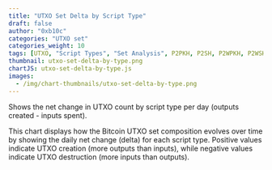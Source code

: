 ```yaml
---
title: "UTXO Set Delta by Script Type"
draft: false
author: "0xb10c"
categories: "UTXO set"
categories_weight: 10
tags: [UTXO, "Script Types", "Set Analysis", P2PKH, P2SH, P2WPKH, P2WSH, P2TR, "Taproot", "SegWit"]
thumbnail: utxo-set-delta-by-type.png
chartJS: utxo-set-delta-by-type.js
images:
  - /img/chart-thumbnails/utxo-set-delta-by-type.png
---
```


Shows the net change in UTXO count by script type per day (outputs created - inputs spent).
<!--more-->

This chart displays how the Bitcoin UTXO set composition evolves over time by showing the daily net change (delta) for each script type. Positive values indicate UTXO creation (more outputs than inputs), while negative values indicate UTXO destruction (more inputs than outputs).